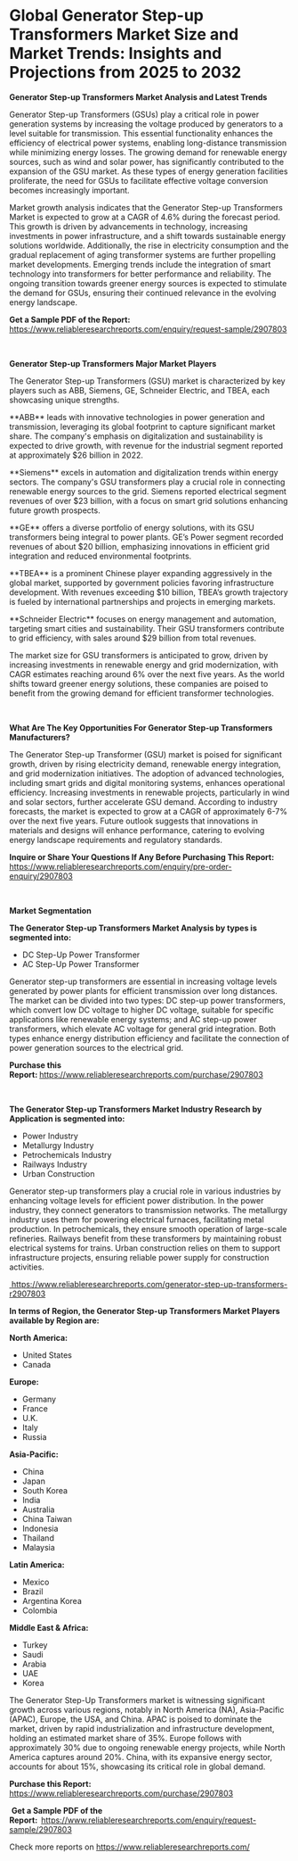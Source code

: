 <p><h1>Global Generator Step-up Transformers Market Size and Market Trends: Insights and Projections from 2025 to 2032</h1></p><p><strong>Generator Step-up Transformers Market Analysis and Latest Trends</strong></p>
<p><p>Generator Step-up Transformers (GSUs) play a critical role in power generation systems by increasing the voltage produced by generators to a level suitable for transmission. This essential functionality enhances the efficiency of electrical power systems, enabling long-distance transmission while minimizing energy losses. The growing demand for renewable energy sources, such as wind and solar power, has significantly contributed to the expansion of the GSU market. As these types of energy generation facilities proliferate, the need for GSUs to facilitate effective voltage conversion becomes increasingly important.</p><p>Market growth analysis indicates that the Generator Step-up Transformers Market is expected to grow at a CAGR of 4.6% during the forecast period. This growth is driven by advancements in technology, increasing investments in power infrastructure, and a shift towards sustainable energy solutions worldwide. Additionally, the rise in electricity consumption and the gradual replacement of aging transformer systems are further propelling market developments. Emerging trends include the integration of smart technology into transformers for better performance and reliability. The ongoing transition towards greener energy sources is expected to stimulate the demand for GSUs, ensuring their continued relevance in the evolving energy landscape.</p></p>
<p><strong>Get a Sample PDF of the Report:&nbsp;</strong> <a href="https://www.reliableresearchreports.com/enquiry/request-sample/2907803?utm_campaign=2030&utm_medium=2&utm_source=Github&utm_content=ia&utm_term=12032025&utm_id=generator-step-up-transformers">https://www.reliableresearchreports.com/enquiry/request-sample/2907803</a></p>
<p>&nbsp;</p>
<p><strong>Generator Step-up Transformers Major Market Players</strong></p>
<p><p>The Generator Step-up Transformers (GSU) market is characterized by key players such as ABB, Siemens, GE, Schneider Electric, and TBEA, each showcasing unique strengths. </p><p>**ABB** leads with innovative technologies in power generation and transmission, leveraging its global footprint to capture significant market share. The company's emphasis on digitalization and sustainability is expected to drive growth, with revenue for the industrial segment reported at approximately $26 billion in 2022.</p><p>**Siemens** excels in automation and digitalization trends within energy sectors. The company's GSU transformers play a crucial role in connecting renewable energy sources to the grid. Siemens reported electrical segment revenues of over $23 billion, with a focus on smart grid solutions enhancing future growth prospects.</p><p>**GE** offers a diverse portfolio of energy solutions, with its GSU transformers being integral to power plants. GE’s Power segment recorded revenues of about $20 billion, emphasizing innovations in efficient grid integration and reduced environmental footprints.</p><p>**TBEA** is a prominent Chinese player expanding aggressively in the global market, supported by government policies favoring infrastructure development. With revenues exceeding $10 billion, TBEA’s growth trajectory is fueled by international partnerships and projects in emerging markets.</p><p>**Schneider Electric** focuses on energy management and automation, targeting smart cities and sustainability. Their GSU transformers contribute to grid efficiency, with sales around $29 billion from total revenues.</p><p>The market size for GSU transformers is anticipated to grow, driven by increasing investments in renewable energy and grid modernization, with CAGR estimates reaching around 6% over the next five years. As the world shifts toward greener energy solutions, these companies are poised to benefit from the growing demand for efficient transformer technologies.</p></p>
<p>&nbsp;</p>
<p><strong>What Are The Key Opportunities For Generator Step-up Transformers Manufacturers?</strong></p>
<p><p>The Generator Step-up Transformer (GSU) market is poised for significant growth, driven by rising electricity demand, renewable energy integration, and grid modernization initiatives. The adoption of advanced technologies, including smart grids and digital monitoring systems, enhances operational efficiency. Increasing investments in renewable projects, particularly in wind and solar sectors, further accelerate GSU demand. According to industry forecasts, the market is expected to grow at a CAGR of approximately 6-7% over the next five years. Future outlook suggests that innovations in materials and designs will enhance performance, catering to evolving energy landscape requirements and regulatory standards.</p></p>
<p><strong>Inquire or Share Your Questions If Any Before Purchasing This Report:</strong> <a href="https://www.reliableresearchreports.com/enquiry/pre-order-enquiry/2907803?utm_campaign=2030&utm_medium=2&utm_source=Github&utm_content=ia&utm_term=12032025&utm_id=generator-step-up-transformers">https://www.reliableresearchreports.com/enquiry/pre-order-enquiry/2907803</a></p>
<p>&nbsp;</p>
<p><strong>Market Segmentation</strong></p>
<p><strong>The Generator Step-up Transformers Market Analysis by types is segmented into:</strong></p>
<p><ul><li>DC Step-Up Power Transformer</li><li>AC Step-Up Power Transformer</li></ul></p>
<p><p>Generator step-up transformers are essential in increasing voltage levels generated by power plants for efficient transmission over long distances. The market can be divided into two types: DC step-up power transformers, which convert low DC voltage to higher DC voltage, suitable for specific applications like renewable energy systems; and AC step-up power transformers, which elevate AC voltage for general grid integration. Both types enhance energy distribution efficiency and facilitate the connection of power generation sources to the electrical grid.</p></p>
<p><strong>Purchase this Report:&nbsp;</strong><a href="https://www.reliableresearchreports.com/purchase/2907803?utm_campaign=2030&utm_medium=2&utm_source=Github&utm_content=ia&utm_term=12032025&utm_id=generator-step-up-transformers">https://www.reliableresearchreports.com/purchase/2907803</a></p>
<p>&nbsp;</p>
<p><strong>The Generator Step-up Transformers Market Industry Research by Application is segmented into:</strong></p>
<p><ul><li>Power Industry</li><li>Metallurgy Industry</li><li>Petrochemicals Industry</li><li>Railways Industry</li><li>Urban Construction</li></ul></p>
<p><p>Generator step-up transformers play a crucial role in various industries by enhancing voltage levels for efficient power distribution. In the power industry, they connect generators to transmission networks. The metallurgy industry uses them for powering electrical furnaces, facilitating metal production. In petrochemicals, they ensure smooth operation of large-scale refineries. Railways benefit from these transformers by maintaining robust electrical systems for trains. Urban construction relies on them to support infrastructure projects, ensuring reliable power supply for construction activities.</p></p>
<p><a href="https://www.reliableresearchreports.com/generator-step-up-transformers-r2907803?utm_campaign=2030&utm_medium=2&utm_source=Github&utm_content=ia&utm_term=12032025&utm_id=generator-step-up-transformers">&nbsp;https://www.reliableresearchreports.com/generator-step-up-transformers-r2907803</a></p>
<p><strong>In terms of Region, the Generator Step-up Transformers Market Players available by Region are:</strong></p>
<p>
    <p> <strong> North America: </strong>
        <ul>
            <li>United States</li>
            <li>Canada</li>
        </ul>
        </p> 
    <p> <strong> Europe: </strong>
        <ul>
            <li>Germany</li>
            <li>France</li>
            <li>U.K.</li>
            <li>Italy</li>
            <li>Russia</li>
        </ul>
        </p> 
    <p> <strong> Asia-Pacific: </strong>
        <ul>
            <li>China</li>
            <li>Japan</li>
            <li>South Korea</li>
            <li>India</li>
            <li>Australia</li>
            <li>China Taiwan</li>
            <li>Indonesia</li>
            <li>Thailand</li>
            <li>Malaysia</li>
        </ul>
        </p> 
    <p> <strong> Latin America: </strong>
        <ul>
            <li>Mexico</li>
            <li>Brazil</li>
            <li>Argentina Korea</li>
            <li>Colombia</li>
        </ul>
        </p> 
    <p> <strong> Middle East & Africa: </strong>
        <ul>
            <li>Turkey</li>
            <li>Saudi</li>
            <li>Arabia</li>
            <li>UAE</li>
            <li>Korea</li>
        </ul>
    </p>
    </p>
<p><p>The Generator Step-Up Transformers market is witnessing significant growth across various regions, notably in North America (NA), Asia-Pacific (APAC), Europe, the USA, and China. APAC is poised to dominate the market, driven by rapid industrialization and infrastructure development, holding an estimated market share of 35%. Europe follows with approximately 30% due to ongoing renewable energy projects, while North America captures around 20%. China, with its expansive energy sector, accounts for about 15%, showcasing its critical role in global demand.</p></p>
<p><strong>Purchase this Report: </strong><a href="https://www.reliableresearchreports.com/purchase/2907803?utm_campaign=2030&utm_medium=2&utm_source=Github&utm_content=ia&utm_term=12032025&utm_id=generator-step-up-transformers">https://www.reliableresearchreports.com/purchase/2907803</a></p>
<p>&nbsp;<strong>Get a Sample PDF of the Report:&nbsp;&nbsp;</strong><a href="https://www.reliableresearchreports.com/enquiry/request-sample/2907803?utm_campaign=2030&utm_medium=2&utm_source=Github&utm_content=ia&utm_term=12032025&utm_id=generator-step-up-transformers">https://www.reliableresearchreports.com/enquiry/request-sample/2907803</a></p>
<p><strong></strong></p>
<p>Check more reports on <a href="https://www.reliableresearchreports.com/?utm_campaign=2030&utm_medium=2&utm_source=Github&utm_content=ia&utm_term=12032025&utm_id=generator-step-up-transformers">https://www.reliableresearchreports.com/</a></p>